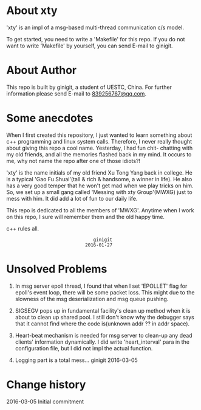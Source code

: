 
# About xty

'xty' is an impl of a msg-based multi-thread communication c/s model.

To get started, you need to write a 'Makefile' for this repo. If you do
not want to write 'Makefile' by yourself, you can send E-mail to ginigit.

# About Author

This repo is built by ginigit, a student of UESTC, China.
For further information please send E-mail to 839256767@qq.com.

# Some anecdotes

When I first created this repository, I just wanted to learn something
about c++ programming and linux system calls. Therefore, I never really
thought about giving this repo a cool name. Yesterday, I had fun chit-
chatting with my old friends, and all the memories flashed back in my
mind. It occurs to me, why not name the repo after one of those idiots?!

'xty' is the name initials of my old friend Xu Tong Yang back in college.
He is a typical 'Gao Fu Shuai'(tall & rich & handsome, a winner in life).
He also has a very good temper that he won't get mad when we play tricks
on him. So, we set up a small gang called 'Messing with xty Group'(MWXG)
just to mess with him. It did add a lot of fun to our daily life.

This repo is dedicated to all the members of 'MWXG'. Anytime when I work
on this repo, I sure will remember them and the old happy time.

c++ rules all.

							        ginigit
							     2016-01-27

# Unsolved Problems

1. In msg server epoll thread, I found that when I set 'EPOLLET' flag
for epoll's event loop, there will be some packet loss. This might due
to the slowness of the msg deserialization and msg queue pushing.

2. SIGSEGV pops up in fundamental facility's clean up method when it is
about to clean up shared pool. I still don't know why the debugger says
that it cannot find where the code is(unknown addr ?? in addr space).

3. Heart-beat mechanism is needed for msg server to clean-up any dead
clients' information dynamically. I did write 'heart_interval' para in
the configuration file, but I did not impl the actual function.

4. Logging part is a total mess...
							        ginigit
							     2016-03-05

# Change history

2016-03-05
Initial commitment
